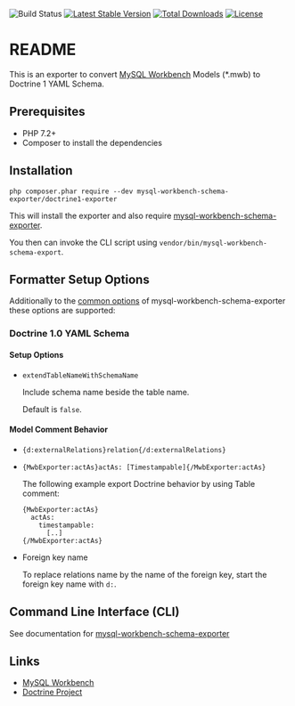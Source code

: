 ![Build Status](https://github.com/mysql-workbench-schema-exporter/doctrine1-exporter/actions/workflows/continuous-integration.yml/badge.svg)
[![Latest Stable Version](https://poser.pugx.org/mysql-workbench-schema-exporter/doctrine1-exporter/v/stable.svg)](https://packagist.org/packages/mysql-workbench-schema-exporter/doctrine1-exporter)
[![Total Downloads](https://poser.pugx.org/mysql-workbench-schema-exporter/doctrine1-exporter/downloads.svg)](https://packagist.org/packages/mysql-workbench-schema-exporter/doctrine1-exporter) 
[![License](https://poser.pugx.org/mysql-workbench-schema-exporter/doctrine1-exporter/license.svg)](https://packagist.org/packages/mysql-workbench-schema-exporter/doctrine1-exporter)

# README

This is an exporter to convert [MySQL Workbench](http://www.mysql.com/products/workbench/) Models (\*.mwb) to Doctrine 1 YAML Schema.

## Prerequisites

  * PHP 7.2+
  * Composer to install the dependencies

## Installation

```
php composer.phar require --dev mysql-workbench-schema-exporter/doctrine1-exporter
```

This will install the exporter and also require [mysql-workbench-schema-exporter](https://github.com/mysql-workbench-schema-exporter/doctrine1-exporter).

You then can invoke the CLI script using `vendor/bin/mysql-workbench-schema-export`.

## Formatter Setup Options

Additionally to the [common options](https://github.com/mysql-workbench-schema-exporter/doctrine1-exporter#configuring-mysql-workbench-schema-exporter) of mysql-workbench-schema-exporter these options are supported:

### Doctrine 1.0 YAML Schema

#### Setup Options

  * `extendTableNameWithSchemaName`

    Include schema name beside the table name.

    Default is `false`.

#### Model Comment Behavior

  * `{d:externalRelations}relation{/d:externalRelations}`

  * `{MwbExporter:actAs}actAs: [Timestampable]{/MwbExporter:actAs}`

    The following example export Doctrine behavior by using Table comment:

        {MwbExporter:actAs}
          actAs:
            timestampable:
              [..]
        {/MwbExporter:actAs}

  * Foreign key name

    To replace relations name by the name of the foreign key, start the foreign key name with `d:`.


## Command Line Interface (CLI)

See documentation for [mysql-workbench-schema-exporter](https://github.com/mysql-workbench-schema-exporter/doctrine1-exporter#command-line-interface-cli)

## Links

  * [MySQL Workbench](http://wb.mysql.com/)
  * [Doctrine Project](http://www.doctrine-project.org/)
